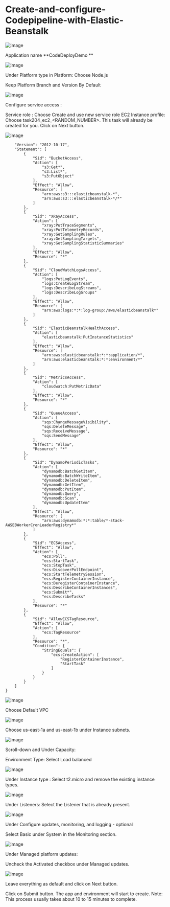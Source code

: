 # Create-and-configure-Codepipeline-with-Elastic-Beanstalk


![image](https://github.com/Asma09Akram/Create-and-configure-Codepipeline-with-Elastic-Beanstalk/assets/124654068/badec152-2194-40de-b7b0-c016ceb02352)

Application name
**CodeDeployDemo
**

![image](https://github.com/Asma09Akram/Create-and-configure-Codepipeline-with-Elastic-Beanstalk/assets/124654068/361b07bc-727c-423f-b81b-7347e0719e0f)

Under Platform type in Platform: Choose Node.js

Keep Platform Branch and Version By Default

![image](https://github.com/Asma09Akram/Create-and-configure-Codepipeline-with-Elastic-Beanstalk/assets/124654068/e5c57006-fa79-4b63-adc2-1a60d9cbdeae)


Configure service access :

Service role : Choose Create and use new service role
EC2 Instance profile: Choose task204_ec2_<RANDOM_NUMBER>. This task will already be created for you.
Click on Next button.

![image](https://github.com/Asma09Akram/Create-and-configure-Codepipeline-with-Elastic-Beanstalk/assets/124654068/e69f973e-803e-481d-9319-9df73c61193b)


```{
	"Version": "2012-10-17",
	"Statement": [
		{
			"Sid": "BucketAccess",
			"Action": [
				"s3:Get*",
				"s3:List*",
				"s3:PutObject"
			],
			"Effect": "Allow",
			"Resource": [
				"arn:aws:s3:::elasticbeanstalk-*",
				"arn:aws:s3:::elasticbeanstalk-*/*"
			]
		},
		{
			"Sid": "XRayAccess",
			"Action": [
				"xray:PutTraceSegments",
				"xray:PutTelemetryRecords",
				"xray:GetSamplingRules",
				"xray:GetSamplingTargets",
				"xray:GetSamplingStatisticSummaries"
			],
			"Effect": "Allow",
			"Resource": "*"
		},
		{
			"Sid": "CloudWatchLogsAccess",
			"Action": [
				"logs:PutLogEvents",
				"logs:CreateLogStream",
				"logs:DescribeLogStreams",
				"logs:DescribeLogGroups"
			],
			"Effect": "Allow",
			"Resource": [
				"arn:aws:logs:*:*:log-group:/aws/elasticbeanstalk*"
			]
		},
		{
			"Sid": "ElasticBeanstalkHealthAccess",
			"Action": [
				"elasticbeanstalk:PutInstanceStatistics"
			],
			"Effect": "Allow",
			"Resource": [
				"arn:aws:elasticbeanstalk:*:*:application/*",
				"arn:aws:elasticbeanstalk:*:*:environment/*"
			]
		},
		{
			"Sid": "MetricsAccess",
			"Action": [
				"cloudwatch:PutMetricData"
			],
			"Effect": "Allow",
			"Resource": "*"
		},
		{
			"Sid": "QueueAccess",
			"Action": [
				"sqs:ChangeMessageVisibility",
				"sqs:DeleteMessage",
				"sqs:ReceiveMessage",
				"sqs:SendMessage"
			],
			"Effect": "Allow",
			"Resource": "*"
		},
		{
			"Sid": "DynamoPeriodicTasks",
			"Action": [
				"dynamodb:BatchGetItem",
				"dynamodb:BatchWriteItem",
				"dynamodb:DeleteItem",
				"dynamodb:GetItem",
				"dynamodb:PutItem",
				"dynamodb:Query",
				"dynamodb:Scan",
				"dynamodb:UpdateItem"
			],
			"Effect": "Allow",
			"Resource": [
				"arn:aws:dynamodb:*:*:table/*-stack-AWSEBWorkerCronLeaderRegistry*"
			]
		},
		{
			"Sid": "ECSAccess",
			"Effect": "Allow",
			"Action": [
				"ecs:Poll",
				"ecs:StartTask",
				"ecs:StopTask",
				"ecs:DiscoverPollEndpoint",
				"ecs:StartTelemetrySession",
				"ecs:RegisterContainerInstance",
				"ecs:DeregisterContainerInstance",
				"ecs:DescribeContainerInstances",
				"ecs:Submit*",
				"ecs:DescribeTasks"
			],
			"Resource": "*"
		},
		{
			"Sid": "AllowECSTagResource",
			"Effect": "Allow",
			"Action": [
				"ecs:TagResource"
			],
			"Resource": "*",
			"Condition": {
				"StringEquals": {
					"ecs:CreateAction": [
						"RegisterContainerInstance",
						"StartTask"
					]
				}
			}
		}
	]
}
```



![image](https://github.com/Asma09Akram/Create-and-configure-Codepipeline-with-Elastic-Beanstalk/assets/124654068/904ee274-b8fe-4fc4-9751-868c6452316f)


Choose Default VPC

![image](https://github.com/Asma09Akram/Create-and-configure-Codepipeline-with-Elastic-Beanstalk/assets/124654068/e76e1ee9-a72f-4e28-8728-1ee1271cd989)

Choose  us-east-1a and us-east-1b under Instance subnets.

![image](https://github.com/Asma09Akram/Create-and-configure-Codepipeline-with-Elastic-Beanstalk/assets/124654068/df153366-fc02-415e-b56b-e18dc9fdd38a)


Scroll-down and Under Capacity:

Environment Type: Select Load balanced

![image](https://github.com/Asma09Akram/Create-and-configure-Codepipeline-with-Elastic-Beanstalk/assets/124654068/787a91cd-a586-4ccb-92a4-ecbb4fbdc275)


Under Instance type : Select t2.micro and remove the existing instance types. 

![image](https://github.com/Asma09Akram/Create-and-configure-Codepipeline-with-Elastic-Beanstalk/assets/124654068/e6ba1166-5c44-4728-80dd-4c249549dce9)

Under Listeners: Select the Listener that is already present.

![image](https://github.com/Asma09Akram/Create-and-configure-Codepipeline-with-Elastic-Beanstalk/assets/124654068/80268cd8-b8c6-4881-b921-f61d79d517c8)


Under Configure updates, monitoring, and logging - optional

Select Basic under System in the Monitoring section.


![image](https://github.com/Asma09Akram/Create-and-configure-Codepipeline-with-Elastic-Beanstalk/assets/124654068/dcae5be2-9d61-426c-b344-8ff94f18141d)


Under Managed platform updates:

Uncheck the Activated checkbox under Managed updates.

![image](https://github.com/Asma09Akram/Create-and-configure-Codepipeline-with-Elastic-Beanstalk/assets/124654068/38ebf316-2acb-4554-8b43-86b9b1f7dd6d)


 Leave everything as default and click on Next button. 

Click on Submit button. The app and environment will start to create.  Note: This process usually takes about 10 to 15 minutes to complete.

